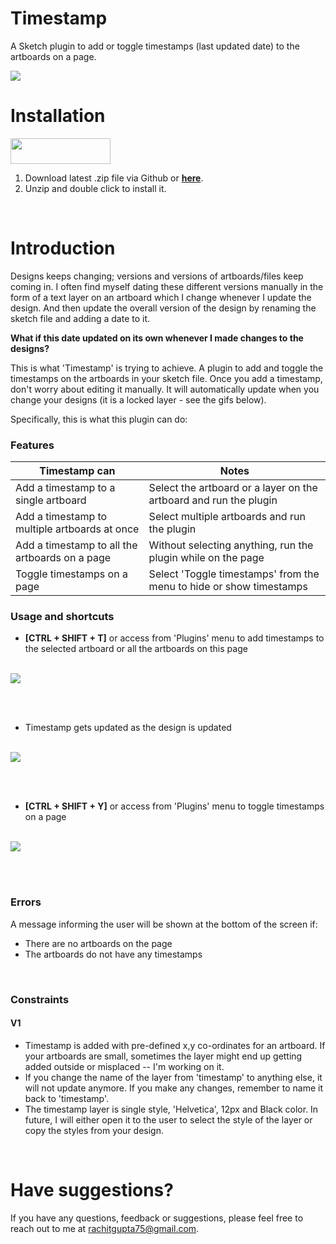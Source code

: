# Timestamp

A Sketch plugin to add or toggle timestamps (last updated date) to the artboards on a page.

<img src = "https://github.com/rachit91/sketch-timestamp/blob/master/resources/assets/timestamp_main_gif.gif"/>

<br>

# Installation

<a href="https://sketchpacks.com/YOUR_NAME/PLUGIN_NAME/install">
  <img width="160" height="41" src="http://sketchpacks-com.s3.amazonaws.com/assets/badges/sketchpacks-badge-install.png" >
</a><br>

1. Download latest .zip file via Github or 
<a href="https://github.com/rachit91/sketch-timestamp/blob/master/versions/timestamp-V1.sketchplugin.zip/">**here**</a>.
2. Unzip and double click to install it.

<br>

# Introduction

Designs keeps changing; versions and versions of artboards/files keep coming in. I often find myself dating these different versions manually in the form of a text layer on an artboard which I change whenever I update the design. And then update the overall version of the design by renaming the sketch file and adding a date to it. 

<b>What if this date updated on its own whenever I made changes to the designs?</b>

This is what 'Timestamp' is trying to achieve. A plugin to add and toggle the timestamps on the artboards in your sketch file. Once you add a timestamp, don't worry about editing it manually. It will automatically update when you change your designs (it is a locked layer - see the gifs below).

Specifically, this is what this plugin can do:

### Features

| Timestamp can                                  | Notes                                                             |
| ----------------------------------------       | ----------------------------------------                          |
| Add a timestamp to a single artboard           | Select the artboard or a layer on the artboard and run the plugin |
| Add a timestamp to multiple artboards at once  | Select multiple artboards and run the plugin                      |
| Add a timestamp to all the artboards on a page | Without selecting anything, run the plugin while on the page      |
| Toggle timestamps on a page                    | Select 'Toggle timestamps' from the menu to hide or show timestamps |

### Usage and shortcuts

- <b>[CTRL + SHIFT + T]</b> or access from 'Plugins' menu to add timestamps to the selected artboard or all the artboards on this page

<br>

<img src = "https://github.com/rachit91/sketch-timestamp/blob/master/resources/assets/timestamp_1_gif.gif"/>

<br><br>

- Timestamp gets updated as the design is updated

<br>

<img src = "https://github.com/rachit91/sketch-timestamp/blob/master/resources/assets/timestamp_gif_2.gif"/>

<br><br>

- <b>[CTRL + SHIFT + Y]</b> or access from 'Plugins' menu to toggle timestamps on a page

<br>

<img src = "https://github.com/rachit91/sketch-timestamp/blob/master/resources/assets/timestamp_gif_3.gif"/>

<br><br>

### Errors

A message informing the user will be shown at the bottom of the screen if:
- There are no artboards on the page
- The artboards do not have any timestamps

<br>

### Constraints

#### V1
- Timestamp is added with pre-defined x,y co-ordinates for an artboard. If your artboards are small, sometimes the layer might end up getting added outside or misplaced -- I'm working on it.
- If you change the name of the layer from 'timestamp' to anything else, it will not update anymore. If you make any changes, remember to name it back to 'timestamp'.
- The timestamp layer is single style, 'Helvetica', 12px and Black color. In future, I will either open it to the user to select the style of the layer or copy the styles from your design.

<br>

# Have suggestions?

If you have any questions, feedback or suggestions, please feel free to reach out to me at 
<a href="mailto:rachitgupta75@gmail.com">rachitgupta75@gmail.com</a>.



